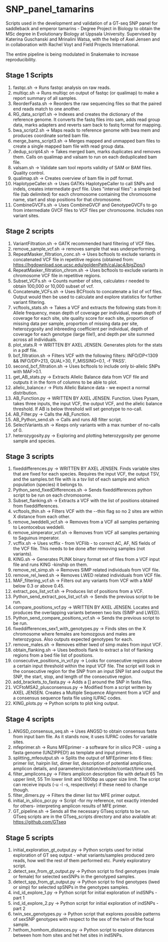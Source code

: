 # SNP_panel_tamarins
Scripts used in the development and validation of a GT-seq SNP panel for saddleback and emperor tamarins - Degree Project in Biology to obtain the MSc degree in Evolutionary Biology at Uppsala University. Supervised by Katerina Guschanski and Mrinalini Watsa, with the help of Axel Jensen and in collaboration with Rachel Voyt and Field Projects International.

The entire pipeline is being modulated in Snakemake to increase reproducibility.

## Stage 1 Scripts
1. fastqc.sh -> Runs fastqc analysis on raw reads.
2. multiqc.sh -> Runs multiqc on output of fastqc (or qualimap) to make a report summary of all samples.
3. ReorderFasta.sh -> Reorders the raw sequencing files so that the paired end reads match to one another. 
4. RG_data_script1.sh -> Indexes and creates the dictionary of the reference genome. It converts the fastq files into sam, adds read group data, marks adapters and reverts sam back to fastq format for mapping.
5. bwa_script2.sh -> Maps reads to reference genome with bwa mem and produces coordinate sorted bam file.
6. merge_bams_script3.sh -> Merges mapped and unmapped bam files to create a single mapped bam file with read group data.
7. dedup_script4.sh -> Takes merged bam, marks duplicates and removes them. Calls on qualimap and valsam to run on each deduplicated bam file.
8. valsam.sh -> Validate sam tool reports validity of SAM or BAM files. Quality control.
9. qualimap.sh -> Creates overview of bam file in pdf format.
10. HaplotypeCaller.sh -> Uses GATKs HaplotypeCaller to call SNPs and indels, creates intermediate gvcf file. Uses "interval files": a simple bed file (tab delimited) for each chromosome containing the chromosome name, start and stop positions for that chromosome.
11. CombineGVCFs.sh -> Uses CombineGVCF and GenotypeGVCFs to go from intermediate GVCF files to VCF files per chromosome. Includes non variant sites.

## Stage 2 scripts
1. VariantFiltration.sh -> GATK recommended hard filtering of VCF files.
2. remove_sample_vcf.sh -> removes sample that was underperforming.
3. RepeatMasker_filtration_conc.sh -> Uses bcftools to exclude variants in concatenated VCF file in repetitive regions (obtained from: https://hgdownload.soe.ucsc.edu/goldenPath/calJac4/bigZips/)
4. RepeatMasker_filtration_chrom.sh -> Uses bcftools to exclude variants in chromosome VCF file in repetitive regions.
5. Subset_VCFs.sh -> Counts number of sites, calculates r needed to obtain 100,000 or 10,000 subset of vcf.
6. Concatenate_VCFs.sh -> Uses BCFtools to concatenate a list of vcf files. Output would then be used to calculate and explore statistics for further variant filtering.
7. vcftools_stats.sh -> Takes a VCF and extracts the following stats from it: Allele frequency, mean depth of coverage per individual, mean depth of coverage for each site, site quality score for each site, proportion of missing data per sample, proportion of missing data per site, heterozygosity and inbreeding coefficient per individual, depth of coverage for each genotype (large file!), and depth per site summed across all individuals.
8. plot_stats.R -> WRITTEN BY AXEL JENSEN. Generates plots for the stats in a pdf file.
9. bcf_filtration.sh -> Filters VCF with the following filters: INFO/DP<1309 && INFO/DP>213, QUAL>30, F_MISSING<0.1, -f 'PASS'.
10. second_bcf_filtration.sh -> Uses bcftools to include only bi-allelic SNPs with MAF>0.1.
11. get_AB_stats.py -> Extracts Allelic Balance data from VCF file and outputs it in the form of columns to be able to plot.
12. allelic_balance.r -> Plots Allelic Balance data - we expect a normal distribution.
13. AB_Function.py -> WRITTEN BY AXEL JENSEN. Function. Uses Pysam, takes three inputs, the input VCF, the output VCF, and the allelic balance threshold. If AB is below threshold will set genotype to no-call.
14. AB_Filter.py -> Calls the AB_Function.
15. AB_Python_send.sh -> Calls and runs AB filter script.
16. SelectVariants.sh -> Keeps only variants with a max number of no-calls of 0.
17. heterozygosity.py -> Exploring and plotting heterozygosity per genome sample and species.

## Stage 3 scripts
1. fixeddifferences.py -> WRITTEN BY AXEL JENSEN. Finds variable sites that are fixed for each species. Requires the input VCF, the output TSV, and the samples.txt file with is a tsv list of each sample and which population (species) it belongs to.
2. Python_send_fixedDifferences.sh -> Sends fixeddifferences python script to be run on each chromosome.
3. Subset_flanking.sh -> Extracts a VCF with the list of positions obtained from fixeddifferences.
4. vcftools_thin.sh -> Filters VCF with the --thin flag so no 2 sites are within X distance from each other.
5. remove_lweddelli_vcf.sh -> Removes from a VCF all samples pertaining to Leontocebus weddelli.
6. remove_simperator_vcf.sh -> Removes from VCF all samples pertaining to Saguinus imperator.
7. vcffix.sh -> Uses vcffix - from VCFlib - to correct AC, AF, NS fields of the VCF file. This needs to be done after removing samples (not variants).
9. KING.sh -> Generates PLINK binary format set of files from a VCF input file and runs KING -kinship on them.
10. remove_rel_simp.sh -> Removes SIMP related individuals from VCF file.
11. remove_rel_lwed.sh -> Removes LWED related individuals from VCF file.
12. MAF_filtering_vcf.sh -> Filters out any variants from VCF with a MAF below 0.3 or above 0.45.
13. extract_pos_list_vcf.sh -> Produces list of positions from a VCF.
14. Python_send_extract_pos_list_vcf.sh -> Sends the previous script to be run.
15. compare_positions_vcf.py -> WRITTEN BY AXEL JENSEN. Locates and produces the overlapping variants between two lists (SIMP and LWED).
16. Python_send_compare_positions_vcf.sh -> Sends the previous script to be run.
17. fixeddifferences_sex1_with_genotypes.py -> Finds sites on the X chromosome where females are homozgous and males are heterozygous. Also outputs expected genotypes for each.
18. remove_males.sh -> Removes either lwed of simp males from input VCF.
19. obtain_flanking.sh -> Uses bedtools flank to extract a list of flanking regions from a bed file list of positions.
20. consecutive_positions_in_vcf.py -> Looks for consecutive regions above a certain input threshold within the input VCF file. The script will look in the consecutive region for the SNP from an input SNP list and output the SNP, the start, stop, and length of the consecutive region.
21. add_brackets_to_fasta.py -> Adds a [] around the SNP in fasta files.
22. VCFtoMSA2_plusconsensus.py -> Modified from a script written by AXEL JENSEN. Creates a Multiple Sequence Alignment from a VCF and a consensus sequence fasta file using IUPAC codes. 
23. KING_plots.py -> Python scripts to plot king output.

## Stage 4 scripts
1. ANGSD_consensus_seq.sh -> Uses ANGSD to obtain consensus fasta from input bam file. As it stands now, it uses IUPAC codes for variable sites.
2. mfeprimer.sh -> Runs MFEprimer - a software for in silico PCR - using a fasta genome (UNZIPPED!) as template and input primers.
3. splitting_mfeoutput.sh -> Splits the output of MFEprimer into 6 files: primer list, hairpin list, dimer list, description of potential amplicons, amplicon details, and parameters/citation/website/contact/time used.
4. filter_amplicons.py -> Filters amplicon description file with default 65 Tm upper limit, 55 Tm lower limit and 1000bp as upper size limit. The script can receive inputs (-u -l -s, respectively) if these need to change though.
5. filter_dimers.py -> Filters the dimer list tsv MFE primer output.
6. initial_in_silico_pcr.py -> Script -for my reference, not exactly intended for others- interpreting amplicon results of MFE primer.
7. GT_pipeline.sh -> Sends all the necessary GTseq scripts to be run. GTseq scripts are in the GTseq_scripts directory and also available at: https://github.com/GTseq

## Stage 5 scripts
1. initial_exploration_gt_output.py -> Python scripts used for initial exploration of GT seq output - what variants/samples produced zero reads, how well the rest of them performed etc. Purely exploratory script.
2. detect_sex_from_gt_output.py -> Python script to find genotypes (male or female) for selected sexSNPs in the genotyped samples.
3. detect_spp_from_gt_output.py -> Python script to find genotypes (lwed or simp) for selected spSNPs in the genotypes samples.
4. ind_id_explore_1.py -> Python script for initial exploration of indSNPs - part 1
5. ind_id_explore_2.py -> Python script for initial exploration of indSNPs - part 2
6. twin_sex_genotypes.py -> Python script that explores possible patterns of sexSNP genotypes with respect to the sex of the twin of the focal sample.
7. hethom_homhom_distances.py -> Python script to explore distances between hom hom sites and het het sites in indSNPs.

